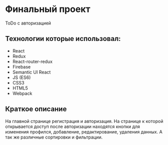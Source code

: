 # Финальный проект

ToDo с авторизацией




## Технологии которые использовал:

* React
* Redux
* React-router-redux   
* Firebase
* Semantic UI React
* JS (ES6)
* CSS3
* HTML5
* Webpack

## Краткое описание

На главной странице регистрация и авторизация.
На странице к которой открывается доступ после авторизации находятся кнопки
для изменения профился, добавление, редактирование, удаления данных.
А так же различные сортировки и фильтрации.